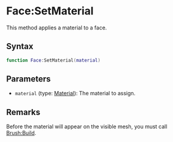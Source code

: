 # Face:SetMaterial

This method applies a material to a face.

## Syntax

```lua
function Face:SetMaterial(material)
```

## Parameters

- `material` (type: [Material](Material.md)): The material to assign.

## Remarks

Before the material will appear on the visible mesh, you must call [Brush:Build](Brush_Build.md).